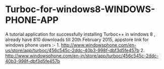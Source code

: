 # Turboc-for-windows8-WINDOWS-PHONE-APP
A tutorial application for successfully installing Turboc++ in windows 8 , already have 810 downloads till 20th February 2015, appstore link for windows phone users :-  1. http://www.windowsphone.com/en-us/store/app/turboc/456c545c-2ddc-40b3-998f-dbf3d5fe457b   2. http://www.windowsphone.com/en-in/store/app/turboc/456c545c-2ddc-40b3-998f-dbf3d5fe457b
